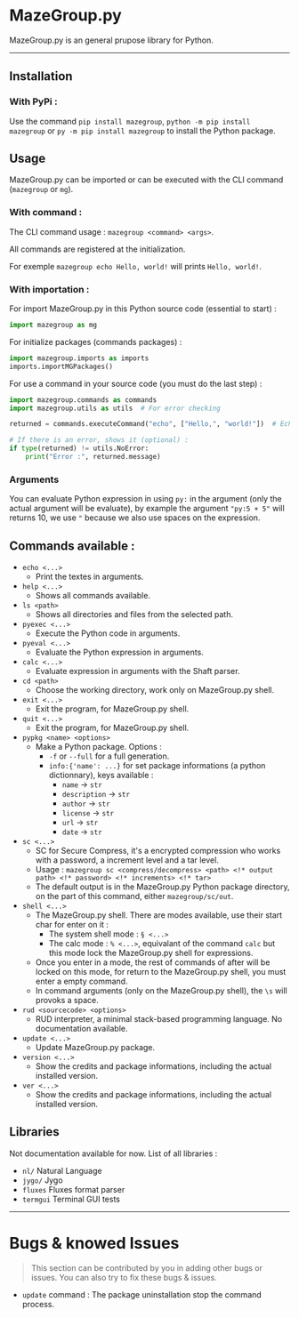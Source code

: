 # MazeGroup.py
MazeGroup.py is an general prupose library for Python.

---

## Installation

### With PyPi :

Use the command `pip install mazegroup`, `python -m pip install mazegroup` or `py -m pip install mazegroup` to install the Python package.

## Usage

MazeGroup.py can be imported or can be executed with the CLI command (`mazegroup` or `mg`).

### With command :

The CLI command usage : `mazegroup <command> <args>`.

All commands are registered at the initialization.

For exemple `mazegroup echo Hello, world!` will prints `Hello, world!`.

### With importation :

For import MazeGroup.py in this Python source code (essential to start) :
```py
import mazegroup as mg
```

For initialize packages (commands packages) :
```py
import mazegroup.imports as imports
imports.importMGPackages()
```

For use a command in your source code (you must do the last step) :
```py
import mazegroup.commands as commands
import mazegroup.utils as utils  # For error checking

returned = commands.executeCommand("echo", ["Hello,", "world!"])  # Echo "Hello, world!" by example

# If there is an error, shows it (optional) :
if type(returned) != utils.NoError:
	print("Error :", returned.message)
```

### Arguments

You can evaluate Python expression in using `py:` in the argument (only the actual argument will be evaluate), by example the argument `"py:5 + 5"` will returns 10, we use `"` because we also use spaces on the expression.

## Commands available :

- `echo <...>`
	- Print the textes in arguments.
- `help <...>`
	- Shows all commands available.
- `ls <path>`
	- Shows all directories and files from the selected path.
- `pyexec <...>`
	- Execute the Python code in arguments.
- `pyeval <...>`
	- Evaluate the Python expression in arguments.
- `calc <...>`
	- Evaluate expression in arguments with the Shaft parser.
- `cd <path>`
	- Choose the working directory, work only on MazeGroup.py shell.
- `exit <...>`
	- Exit the program, for MazeGroup.py shell.
- `quit <...>`
	- Exit the program, for MazeGroup.py shell.
- `pypkg <name> <options>`
	- Make a Python package. Options :
		- `-f` or `--full` for a full generation.
		- `info:{'name': ...}` for set package informations (a python dictionnary), keys available :
			- `name` -> `str`
			- `description` -> `str`
			- `author` -> `str`
			- `license` -> `str`
			- `url` -> `str`
			- `date` -> `str`
- `sc <...>`
	- SC for Secure Compress, it's a encrypted compression who works with a password, a increment level and a tar level.
	- Usage : `mazegroup sc <compress/decompress> <path> <!* output path> <!* password> <!* increments> <!* tar>`
	- The default output is in the MazeGroup.py Python package directory, on the part of this command, either `mazegroup/sc/out`.
- `shell <...>`
	- The MazeGroup.py shell. There are modes available, use their start char for enter on it :
		- The system shell mode : `§ <...>`
		- The calc mode : `% <...>`, equivalant of the command `calc` but this mode lock the MazeGroup.py shell for expressions.
	- Once you enter in a mode, the rest of commands of after will be locked on this mode, for return to the MazeGroup.py shell, you must enter a empty command.
	- In command arguments (only on the MazeGroup.py shell), the `\s` will provoks a space.
- `rud <sourcecode> <options>`
	- RUD interpreter, a minimal stack-based programming language. No documentation available.
- `update <...>`
  	- Update MazeGroup.py package.
- `version <...>`
	- Show the credits and package informations, including the actual installed version.
- `ver <...>`
	- Show the credits and package informations, including the actual installed version.

## Libraries

Not documentation available for now.
List of all libraries :
- `nl/`  Natural Language
- `jygo/` Jygo
- `fluxes` Fluxes format parser
- `termgui` Terminal GUI tests

---

# Bugs & knowed Issues

> This section can be contributed by you in adding other bugs or issues. You can also try to fix these bugs & issues.

- `update` command : The package uninstallation stop the command process.